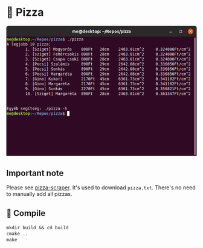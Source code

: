 # 🍕 Pizza

![](screen.png)

## Important note

Please see [pizza-scraper](https://github.com/krook1024/pizza-scraper). It's used to
download `pizza.txt`. There's no need to manually add all pizzas.

## 🍕 Compile

```
mkdir build && cd build
cmake ..
make
```

